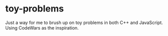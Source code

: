 # toy-problems
Just a way for me to brush up on toy problems in both C++ and JavaScript. Using CodeWars as the inspiration.
